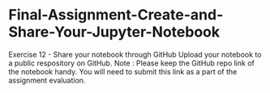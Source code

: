 # Final-Assignment-Create-and-Share-Your-Jupyter-Notebook
Exercise 12 - Share your notebook through GitHub Upload your notebook to a public respository on GitHub. Note : Please keep the GitHub repo link of the notebook handy. You will need to submit this link as a part of the assignment evaluation.
